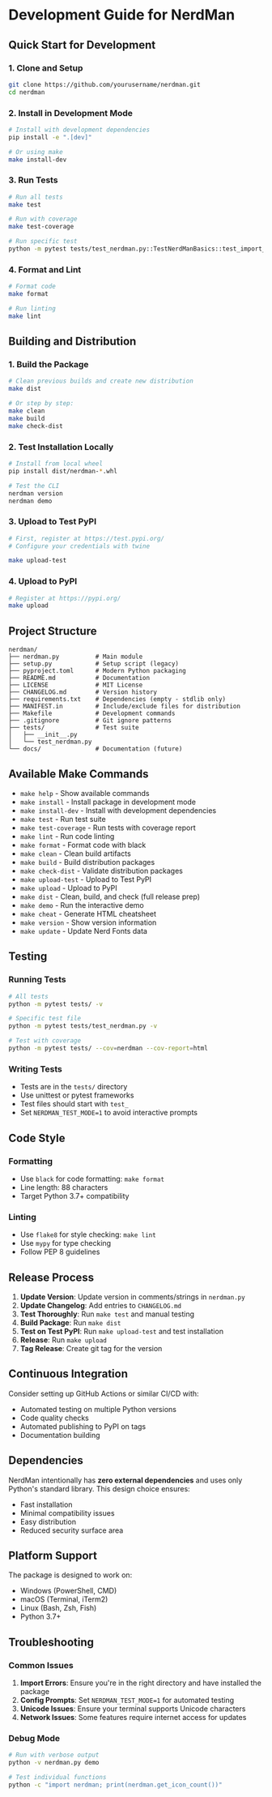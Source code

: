 # Development Guide for NerdMan

## Quick Start for Development

### 1. Clone and Setup

```bash
git clone https://github.com/yourusername/nerdman.git
cd nerdman
```

### 2. Install in Development Mode

```bash
# Install with development dependencies
pip install -e ".[dev]"

# Or using make
make install-dev
```

### 3. Run Tests

```bash
# Run all tests
make test

# Run with coverage
make test-coverage

# Run specific test
python -m pytest tests/test_nerdman.py::TestNerdManBasics::test_import_success -v
```

### 4. Format and Lint

```bash
# Format code
make format

# Run linting
make lint
```

## Building and Distribution

### 1. Build the Package

```bash
# Clean previous builds and create new distribution
make dist

# Or step by step:
make clean
make build
make check-dist
```

### 2. Test Installation Locally

```bash
# Install from local wheel
pip install dist/nerdman-*.whl

# Test the CLI
nerdman version
nerdman demo
```

### 3. Upload to Test PyPI

```bash
# First, register at https://test.pypi.org/
# Configure your credentials with twine

make upload-test
```

### 4. Upload to PyPI

```bash
# Register at https://pypi.org/
make upload
```

## Project Structure

```plaintext
nerdman/
├── nerdman.py          # Main module
├── setup.py            # Setup script (legacy)
├── pyproject.toml      # Modern Python packaging
├── README.md           # Documentation
├── LICENSE             # MIT License
├── CHANGELOG.md        # Version history
├── requirements.txt    # Dependencies (empty - stdlib only)
├── MANIFEST.in         # Include/exclude files for distribution
├── Makefile            # Development commands
├── .gitignore          # Git ignore patterns
├── tests/              # Test suite
│   ├── __init__.py
│   └── test_nerdman.py
└── docs/               # Documentation (future)
```

## Available Make Commands

- `make help` - Show available commands
- `make install` - Install package in development mode
- `make install-dev` - Install with development dependencies
- `make test` - Run test suite
- `make test-coverage` - Run tests with coverage report
- `make lint` - Run code linting
- `make format` - Format code with black
- `make clean` - Clean build artifacts
- `make build` - Build distribution packages
- `make check-dist` - Validate distribution packages
- `make upload-test` - Upload to Test PyPI
- `make upload` - Upload to PyPI
- `make dist` - Clean, build, and check (full release prep)
- `make demo` - Run the interactive demo
- `make cheat` - Generate HTML cheatsheet
- `make version` - Show version information
- `make update` - Update Nerd Fonts data

## Testing

### Running Tests

```bash
# All tests
python -m pytest tests/ -v

# Specific test file
python -m pytest tests/test_nerdman.py -v

# Test with coverage
python -m pytest tests/ --cov=nerdman --cov-report=html
```

### Writing Tests

- Tests are in the `tests/` directory
- Use unittest or pytest frameworks
- Test files should start with `test_`
- Set `NERDMAN_TEST_MODE=1` to avoid interactive prompts

## Code Style

### Formatting

- Use `black` for code formatting: `make format`
- Line length: 88 characters
- Target Python 3.7+ compatibility

### Linting

- Use `flake8` for style checking: `make lint`
- Use `mypy` for type checking
- Follow PEP 8 guidelines

## Release Process

1. **Update Version**: Update version in comments/strings in `nerdman.py`
2. **Update Changelog**: Add entries to `CHANGELOG.md`
3. **Test Thoroughly**: Run `make test` and manual testing
4. **Build Package**: Run `make dist`
5. **Test on Test PyPI**: Run `make upload-test` and test installation
6. **Release**: Run `make upload`
7. **Tag Release**: Create git tag for the version

## Continuous Integration

Consider setting up GitHub Actions or similar CI/CD with:

- Automated testing on multiple Python versions
- Code quality checks
- Automated publishing to PyPI on tags
- Documentation building

## Dependencies

NerdMan intentionally has **zero external dependencies** and uses only Python's standard library. This design choice ensures:

- Fast installation
- Minimal compatibility issues
- Easy distribution
- Reduced security surface area

## Platform Support

The package is designed to work on:

- Windows (PowerShell, CMD)
- macOS (Terminal, iTerm2)  
- Linux (Bash, Zsh, Fish)
- Python 3.7+

## Troubleshooting

### Common Issues

1. **Import Errors**: Ensure you're in the right directory and have installed the package
2. **Config Prompts**: Set `NERDMAN_TEST_MODE=1` for automated testing
3. **Unicode Issues**: Ensure your terminal supports Unicode characters
4. **Network Issues**: Some features require internet access for updates

### Debug Mode

```bash
# Run with verbose output
python -v nerdman.py demo

# Test individual functions
python -c "import nerdman; print(nerdman.get_icon_count())"
```
